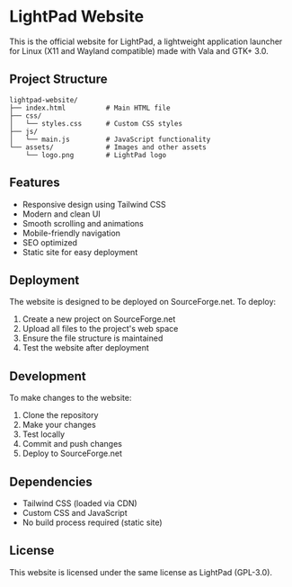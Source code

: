 # LightPad Website

This is the official website for LightPad, a lightweight application launcher for Linux (X11 and Wayland compatible) made with Vala and GTK+ 3.0.

## Project Structure

```
lightpad-website/
├── index.html          # Main HTML file
├── css/
│   └── styles.css      # Custom CSS styles
├── js/
│   └── main.js         # JavaScript functionality
└── assets/             # Images and other assets
    └── logo.png        # LightPad logo
```

## Features

- Responsive design using Tailwind CSS
- Modern and clean UI
- Smooth scrolling and animations
- Mobile-friendly navigation
- SEO optimized
- Static site for easy deployment

## Deployment

The website is designed to be deployed on SourceForge.net. To deploy:

1. Create a new project on SourceForge.net
2. Upload all files to the project's web space
3. Ensure the file structure is maintained
4. Test the website after deployment

## Development

To make changes to the website:

1. Clone the repository
2. Make your changes
3. Test locally
4. Commit and push changes
5. Deploy to SourceForge.net

## Dependencies

- Tailwind CSS (loaded via CDN)
- Custom CSS and JavaScript
- No build process required (static site)

## License

This website is licensed under the same license as LightPad (GPL-3.0). 